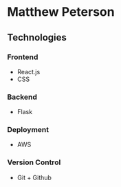 # Matthew Peterson


## Technologies

### Frontend
- React.js
- CSS

### Backend
- Flask

### Deployment
- AWS

### Version Control
- Git + Github

